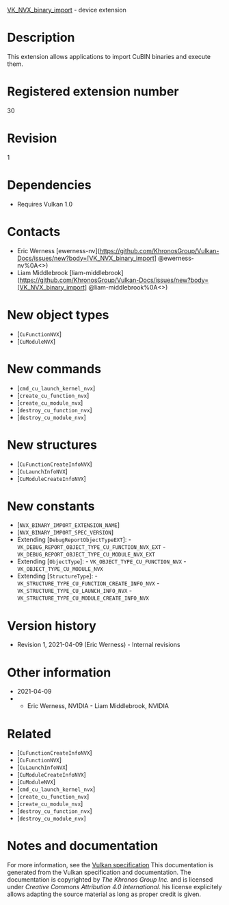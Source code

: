 [VK_NVX_binary_import](https://www.khronos.org/registry/vulkan/specs/1.3-extensions/man/html/VK_NVX_binary_import.html) - device extension

# Description
This extension allows applications to import CuBIN binaries and execute
them.

# Registered extension number
30

# Revision
1

# Dependencies
- Requires Vulkan 1.0

# Contacts
- Eric Werness [ewerness-nv](https://github.com/KhronosGroup/Vulkan-Docs/issues/new?body=[VK_NVX_binary_import] @ewerness-nv%0A<<Here describe the issue or question you have about the VK_NVX_binary_import extension>>)
- Liam Middlebrook [liam-middlebrook](https://github.com/KhronosGroup/Vulkan-Docs/issues/new?body=[VK_NVX_binary_import] @liam-middlebrook%0A<<Here describe the issue or question you have about the VK_NVX_binary_import extension>>)

# New object types
- [`CuFunctionNVX`]
- [`CuModuleNVX`]

# New commands
- [`cmd_cu_launch_kernel_nvx`]
- [`create_cu_function_nvx`]
- [`create_cu_module_nvx`]
- [`destroy_cu_function_nvx`]
- [`destroy_cu_module_nvx`]

# New structures
- [`CuFunctionCreateInfoNVX`]
- [`CuLaunchInfoNVX`]
- [`CuModuleCreateInfoNVX`]

# New constants
- [`NVX_BINARY_IMPORT_EXTENSION_NAME`]
- [`NVX_BINARY_IMPORT_SPEC_VERSION`]
- Extending [`DebugReportObjectTypeEXT`]:  - `VK_DEBUG_REPORT_OBJECT_TYPE_CU_FUNCTION_NVX_EXT`  - `VK_DEBUG_REPORT_OBJECT_TYPE_CU_MODULE_NVX_EXT` 
- Extending [`ObjectType`]:  - `VK_OBJECT_TYPE_CU_FUNCTION_NVX`  - `VK_OBJECT_TYPE_CU_MODULE_NVX` 
- Extending [`StructureType`]:  - `VK_STRUCTURE_TYPE_CU_FUNCTION_CREATE_INFO_NVX`  - `VK_STRUCTURE_TYPE_CU_LAUNCH_INFO_NVX`  - `VK_STRUCTURE_TYPE_CU_MODULE_CREATE_INFO_NVX`

# Version history
- Revision 1, 2021-04-09 (Eric Werness)  - Internal revisions

# Other information
* 2021-04-09
*   - Eric Werness, NVIDIA  - Liam Middlebrook, NVIDIA

# Related
- [`CuFunctionCreateInfoNVX`]
- [`CuFunctionNVX`]
- [`CuLaunchInfoNVX`]
- [`CuModuleCreateInfoNVX`]
- [`CuModuleNVX`]
- [`cmd_cu_launch_kernel_nvx`]
- [`create_cu_function_nvx`]
- [`create_cu_module_nvx`]
- [`destroy_cu_function_nvx`]
- [`destroy_cu_module_nvx`]

# Notes and documentation
For more information, see the [Vulkan specification](https://www.khronos.org/registry/vulkan/specs/1.3-extensions/html/vkspec.html)
This documentation is generated from the Vulkan specification and documentation.
The documentation is copyrighted by *The Khronos Group Inc.* and is licensed under *Creative Commons Attribution 4.0 International*.
his license explicitely allows adapting the source material as long as proper credit is given.
        